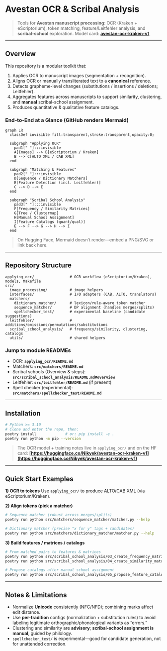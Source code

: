 
# Avestan OCR & Scribal Analysis

> Tools for **Avestan manuscript processing**: OCR (Kraken + eScriptorium), token matching, feature/Leitfehler analysis, and **scribal-school** exploration.
> Model card: **[avestan-ocr-kraken-v1](https://huggingface.co/Nikyek/avestan-ocr-kraken-v1)**

---

## Overview

This repository is a modular toolkit that:

1. Applies OCR to manuscript images (segmentation + recognition).
2. Aligns OCR or manually transliterated text to a **canonical** reference.
3. Detects grapheme-level changes (substitutions / insertions / deletions; Leitfehler).
4. Aggregates features across manuscripts to support similarity, clustering, and **manual** scribal-school assignment.
5. Produces quantitative & qualitative feature catalogs.

### End-to-End at a Glance (GitHub renders Mermaid)

```mermaid
graph LR
  classDef invisible fill:transparent,stroke:transparent,opacity:0;

  subgraph "Applying OCR"
    pad1[" "]:::invisible
    A[Images] --> B[eScriptorium / Kraken]
    B --> C[ALTO XML / CAB XML]
  end

  subgraph "Matching & Features"
    pad2[" "]:::invisible
    D[Sequence / Dictionary Matchers]
    E[Feature Detection (incl. Leitfehler)]
    C --> D --> E
  end

  subgraph "Scribal School Analysis"
    pad3[" "]:::invisible
    F[Frequency / Similarity Matrices]
    G[Tree / Clustermap]
    H[Manual School Assignment]
    I[Feature Catalogs (quant/qual)]
    E --> F --> G --> H --> I
  end
```

> On Hugging Face, Mermaid doesn’t render—embed a PNG/SVG or link back here.

---

## Repository Structure

```
applying_ocr/                # OCR workflow (eScriptorium/Kraken), models, Makefile
src/
  image_processing/          # image helpers
  interfaces/                # I/O adapters (CAB, ALTO, translators)
  matchers/
    dictionary_matcher/      # lexicon/rule-aware token matcher
    sequence_matcher/        # DP alignment (handles merges/splits)
    spellchecker_test/       # experimental baseline (candidate suggestions)
  leitfehler/                # additions/omissions/permutations/substitutions
  scribal_school_analysis/   # frequency/similarity, clustering, catalogs
  utils/                     # shared helpers
```

### Jump to module READMEs

* OCR: **`applying_ocr/README.md`**
* Matchers: **`src/matchers/README.md`**
* Scribal schools (Overview & steps): **`src/scribal_school_analysis/README.md#overview`**
* Leitfehler: **`src/leitfehler/README.md`** (if present)
* Spell checker (experimental): **`src/matchers/spellchecker_test/README.md`**

---

## Installation

```bash
# Python >= 3.10
# Clone and enter the repo, then:
poetry install             # or: pip install -e .
poetry run python -m pip --version
```

> The OCR model + training notes live in `applying_ocr/` and on the HF card:
> **[https://huggingface.co/Nikyek/avestan-ocr-kraken-v1](https://huggingface.co/Nikyek/avestan-ocr-kraken-v1)**

---

## Quick Start Examples

**1) OCR to tokens**
Use `applying_ocr/` to produce ALTO/CAB XML (via eScriptorium/Kraken).

**2) Align tokens (pick a matcher)**

```bash
# Sequence matcher (robust across merges/splits)
poetry run python src/matchers/sequence_matcher/matcher.py --help

# Dictionary matcher (precise "x for y" tags + candidates)
poetry run python src/matchers/dictionary_matcher/matcher.py --help
```

**3) Build features / matrices / catalogs**

```bash
# From matched pairs to features & matrices
poetry run python src/scribal_school_analysis/03_create_frequency_matrix.py --help
poetry run python src/scribal_school_analysis/04_create_similarity_matrix.py --help

# Propose catalogs after manual school assignment
poetry run python src/scribal_school_analysis/05_propose_feature_catalog.py --help
```

---

## Notes & Limitations

* Normalize **Unicode** consistently (NFC/NFD); combining marks affect edit distance.
* Use **per-tradition** configs (normalization + substitution rules) to avoid
  labeling legitimate orthographic/phonological variants as “errors.”
* Clustering and similarity are **advisory**; **scribal-school assignment is manual**, guided by philology.
* `spellchecker_test/` is experimental—good for candidate generation, not for unattended correction.

